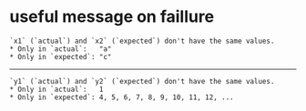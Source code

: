 # useful message on faillure

    `x1` (`actual`) and `x2` (`expected`) don't have the same values.
    * Only in `actual`:   "a"
    * Only in `expected`: "c"
    

---

    `y1` (`actual`) and `y2` (`expected`) don't have the same values.
    * Only in `actual`:   1
    * Only in `expected`: 4, 5, 6, 7, 8, 9, 10, 11, 12, ...
    

